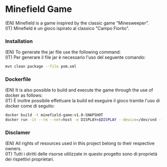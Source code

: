 # Minefield Game

(EN) Minefield is a game inspired by the classic game "Minesweeper". <br />
(IT) Minefield è un gioco ispirato al classico "Campo Fiorito".




### Installation
(EN) To generate the jar file use the following command:<br />
(IT) Per generare il file jar è necessario l'uso del seguente comando:<br />
```bash
mvn clean package --file pom.xml
```

### Dockerfile
(EN) It is also possible to build and execute the game through the use of docker as follows:<br />
(IT) È inoltre possibile effettuare la build ed eseguire il gioco tramite l'uso di docker come di seguito:<br />
```bash
docker build -t minefield-game:v1.0-SNAPSHOT
docker run -it --rm --net=host -e DISPLAY=$DISPLAY --device=/dev/snd --name minefield-game minefield-game:v1.0-SNAPSHOT 
```

### Disclamer
(EN) All rights of resources used in this project belong to their respective owners. <br />
(IT) Tutti i diritti delle risorse utilizzate in questo progetto sono di proprietà dei rispettivi proprietari.
